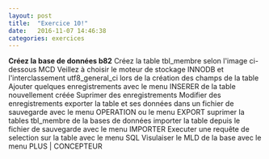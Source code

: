 ```yaml
---
layout: post
title:  "Exercice 10!"
date:   2016-11-07 14:46:38
categories: exercices
---
```



**Créez la base de données b82**
Créez la table tbl_membre selon l'image ci-dessous
MCD
Veillez à choisir le moteur de stockage INNODB et l'interclassement utf8_general_ci lors de la création des champs de la table
Ajouter quelques enregistrements avec le menu INSERER de la table nouvellement créée
Suprimer des enregistrements
Modifier des enregistrements
exporter la table et ses données dans un fichier de sauvegarde avec le menu OPERATION ou le menu EXPORT
suprimer la tables tbl_membre de la bases de données
importer la table depuis le fichier de sauvegarde avec le menu IMPORTER
Executer une requête de selection sur la table avec le menu SQL
Visulaiser le MLD de la base avec le menu PLUS | CONCEPTEUR



[jekyll]:      http://jekyllrb.com
[jekyll-gh]:   https://github.com/jekyll/jekyll
[jekyll-help]: https://github.com/jekyll/jekyll-help
